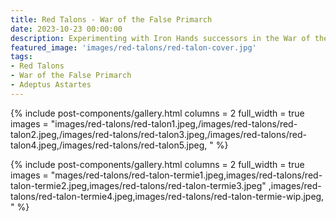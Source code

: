 ```yaml
---
title: Red Talons - War of the False Primarch
date: 2023-10-23 00:00:00
description: Experimenting with Iron Hands successors in the War of the False Primarch setting. 
featured_image: 'images/red-talons/red-talon-cover.jpg'
tags:
- Red Talons
- War of the False Primarch
- Adeptus Astartes
---
```


{% include post-components/gallery.html
	columns = 2
	full_width = true
	images = "images/red-talons/red-talon1.jpeg,/images/red-talons/red-talon2.jpeg,/images/red-talons/red-talon3.jpeg,/images/red-talons/red-talon4.jpeg,/images/red-talons/red-talon5.jpeg,
	"
%}

{% include post-components/gallery.html
	columns = 2
	full_width = true
	images = "mages/red-talons/red-talon-termie1.jpeg,images/red-talons/red-talon-termie2.jpeg,images/red-talons/red-talon-termie3.jpeg" ,images/red-talons/red-talon-termie4.jpeg,images/red-talons/red-talon-termie-wip.jpeg,
	"
%}
